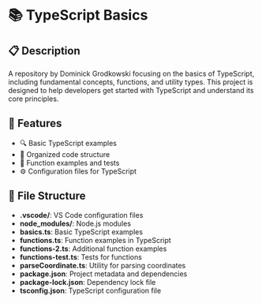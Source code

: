 # 📚 TypeScript Basics

## 📋 Description
A repository by Dominick Grodkowski focusing on the basics of TypeScript, including fundamental concepts, functions, and utility types. This project is designed to help developers get started with TypeScript and understand its core principles.

## 🌟 Features
- 🔍 Basic TypeScript examples
- 📁 Organized code structure
- 🧪 Function examples and tests
- ⚙️ Configuration files for TypeScript

## 📂 File Structure
- **.vscode/**: VS Code configuration files
- **node_modules/**: Node.js modules
- **basics.ts**: Basic TypeScript examples
- **functions.ts**: Function examples in TypeScript
- **functions-2.ts**: Additional function examples
- **functions-test.ts**: Tests for functions
- **parseCoordinate.ts**: Utility for parsing coordinates
- **package.json**: Project metadata and dependencies
- **package-lock.json**: Dependency lock file
- **tsconfig.json**: TypeScript configuration file

